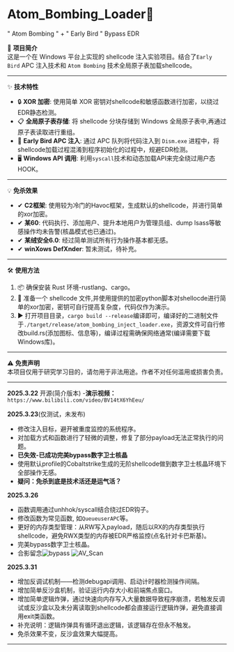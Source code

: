 # Atom_Bombing_Loader🦄
" Atom Bombing " + " Early Bird " Bypass EDR

📖 **项目简介**  
这是一个在 Windows 平台上实现的 shellcode 注入实验项目。结合了`Early Bird` APC 注入技术和 `Atom Bombing` 技术全局原子表加载shellcode。

---

✨ **技术特性**  
- 🔒 **XOR 加密**: 使用简单 XOR 密钥对shellcode和敏感函数进行加密，以绕过EDR静态检测。  
- 📋 **全局原子表存储**: 将 shellcode 分块存储到 Windows 全局原子表中,再通过原子表读取进行重组。  
- 💉 **Early Bird APC 注入**: 通过 APC 队列将代码注入到 `Dism.exe` 进程中，将shellcode加载过程混淆到程序初始化的过程中，规避EDR检测。  
- 🖥️ **Windows API 调用**: 利用`syscall`技术和动态加载API来完全绕过用户态HOOK。

---

💡 **免杀效果**  
- ✔ **C2框架**: 使用较为冷门的Havoc框架，生成默认的shellcode，并进行简单的xor加密。  
- ✔ **某60**: 代码执行、添加用户、提升本地用户为管理员组、dump lsass等敏感操作均未告警(核晶模式也已通过)。  
- ✔ **某绒安全6.0**: 经过简单测试所有行为操作基本都无感。  
- ✔ **winXows DefXnder**: 暂未测试，待补充。
  
---

🛠️ **使用方法**  
1. 📦 确保安装 Rust 环境-rustlang、cargo。  
2. 📂 准备一个 shellcode 文件,并使用提供的加密python脚本对shellocde进行简单的xor加密，密钥可自行提高复杂度，代码仅作为演示。  
3. ▶️ 打开项目目录，`cargo build --release`编译即可，编译好的二进制文件于`./target/release/atom_bombing_inject_loader.exe`，资源文件可自行修改build.rs(添加图标、信息等)，编译过程需确保网络通常(编译需要下载Windows库)。  

---

⚠️ **免责声明**  
本项目仅用于研究学习目的，请勿用于非法用途。作者不对任何滥用或损害负责。

---

**2025.3.22**
开源(简介版本)
-**演示视频：** `https://www.bilibili.com/video/BV14tX6YhEeu/`

**2025.3.23**(仅测试，未发布)
- 修改注入目标，避开被重度监控的系统程序。
- 对加载方式和函数进行了轻微的调整，修复了部分payload无法正常执行的问题。
- **已失效-已成功完美bypass数字卫士核晶**
- 使用默认profile的Cobaltstrike生成的无阶shellcode做到数字卫士核晶环境下全部操作无感。
- **疑问：免杀到底是技术活还是运气活？**

**2025.3.26**
- 函数调用通过unhhok/syscall结合绕过EDR钩子。
- 修改函数为常见函数, 如`QueueuserAPC`等。
- 更好的内存类型管理：从RW写入payload，随后以RX的内存类型执行shellcode，避免RWX类型的内存被EDR严格监控(点名针对卡巴斯基)。
- 完美bypass数字卫士核晶。
- 合影留念![bypass](https://github.com/user-attachments/assets/eb8f0500-0768-44c4-bcef-032058a5fdd2)
![AV_Scan](https://github.com/user-attachments/assets/d0099812-5561-4419-8e8a-792292ad26af)


**2025.3.31**
- 增加反调试机制——检测debugapi调用、启动计时器检测操作间隔。
- 增加简单反沙盒机制，验证运行内存大小和前端焦点窗口。
- 增加简单逻辑炸弹，通过快速向内存写入大量数据导致程序崩溃，若触发反调试或反沙盒以及未分离读取到shellcode都会直接运行逻辑炸弹，避免直接调用exit类函数。
- 补充说明：逻辑炸弹具有循环退出逻辑，该逻辑存在但永不触发。
- 免杀效果不变，反沙盒效果大幅提高。


---

